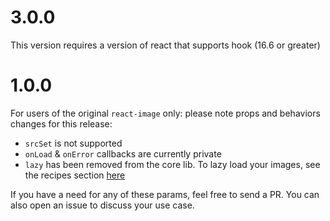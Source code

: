 # 3.0.0

This version requires a version of react that supports hook (16.6 or greater)

# 1.0.0

For users of the original `react-image` only: please note props and behaviors changes for this release:

- `srcSet` is not supported
- `onLoad` & `onError` callbacks are currently private
- `lazy` has been removed from the core lib. To lazy load your images, see the recipes section [here](https://github.com/mbrevda/react-image#delay-rendering-until-element-is-visible)

If you have a need for any of these params, feel free to send a PR. You can also open an issue to discuss your use case.
